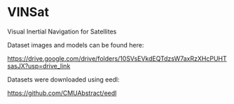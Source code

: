 # VINSat
Visual Inertial Navigation for Satellites

Dataset images and models can be found here:

https://drive.google.com/drive/folders/10SVsEVkdEQTdzsW7axRzXHcPUHTsasJX?usp=drive_link

Datasets were downloaded using eedl:

https://github.com/CMUAbstract/eedl